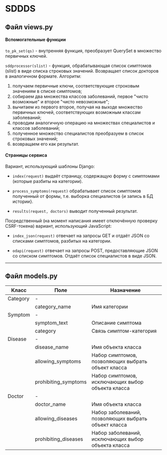 # SDDDS

## Файл views.py

#### Вспомогательные функции
`to_pk_set(qs)` - внутренняя функция, преобразует QuerySet в множество первичных ключей.

`sddprocessor(slist)` - функция, обрабатывающая список симптомов (slist) в виде списка строковых значений. Возвращает список докторов в аналогичном формате. Алгоритм:

1. получаем первичные ключи, соответствующие строковым значениям в списке симптомов;
2. собираем два множества классов заболеваний, первое "чисто возможные" и второе "чисто невозможные";
3. вычитаем из первого второе, получая на выходе множество первичных ключей, соответствующих возможным классам заболеваний;
4. проводим аналогичную операцию на множествах специалистов и классов заболеваний;
5. полученное множество специалистов преобразуем в список строковых значений;
6. возвращаем его как результат.

#### Страницы сервиса
Вариант, использующий шаблоны Django:

- `index(request)` выдаёт страницу, содержащую форму с симптомами (которые разбиты на категории).

- `process_symptoms(request)` обрабатывает список симптомов полученный от формы, т.е. выборка специалистов {и запись в БД истории}.

- `results(request, doctors)` выводит полученный результат.

Посредственный (на момент написания имеет отключённую проверку CSRF-токена) вариант, использующий JavaScript:

- `index_json(request)` отвечает на запросы GET и отдаёт JSON со списками симптомов, разбитых на категории.

- `odapi(request)` отвечает на запросы POST, предоставляющие JSON со списком симптомов. Отдаёт список специалистов в виде JSON.

----
## Файл models.py
| Класс   | Поле               | Назначение                                          |
|---------|--------------------|-----------------------------------------------------|
| Category| -                  |                                                     |
|         |category_name       | Имя категории                                       |
| Symptom | -                  |                                                     |
|         |symptom_text        | Описание симптома                                   |
|         |category            | Связь симптом-категория                             |
| Disease | -                  |                                                     |
|         |disease_name        | Имя объекта класса                                  |
|         |allowing_symptoms   | Набор симптомов, позволяющих выбрать объект класса  |
|         |prohibiting_symptoms| Набор симптомов, исключающих выбор объекта класса   |
| Doctor  | -                  |                                                     |
|         |doctor_name         | Имя объекта класса                                  |
|         |allowing_diseases   | Набор заболеваний, позволяющих выбрать объект класса|
|         |prohibiting_diseases| Набор заболеваний, исключающих выбор объекта класса |


